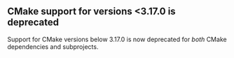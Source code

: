 ## CMake support for versions <3.17.0 is deprecated

Support for CMake versions below 3.17.0 is now deprecated for *both* CMake
dependencies and subprojects.
